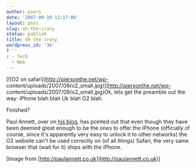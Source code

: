 ```yaml
---
author: piers
date: '2007-09-19 13:17:06'
layout: post
slug: oh-the-irony
status: publish
title: Oh the irony
wordpress_id: '34'
? ''
: - Tech
  - Web
---
```


[![O2 on safari](http://piersonthe.net/wp-
content/uploads/2007/09/o2_small.jpg)](http://piersonthe.net/wp-
content/uploads/2007/09/o2_small.jpg)Ok, lets get the preamble out the way:
iPhone blah blah Uk blah O2 blah.

Finished?

Paul Annett, over on [his blog](http://paulannett.co.uk/), has pointed out
that even though they have been deemed great enough to be the ones to offer
the iPhone (officially of course, since it's apparently very easy to unlock it
to other networks) the O2 website can't be used correctly on (of all things)
Safari, the very same browser that (wait for it) ships with the iPhone.

[Image from [http://paulannett.co.uk](http://paulannett.co.uk)]


